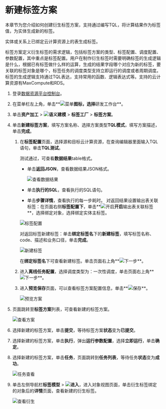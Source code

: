 # 新建标签方案

本章节为您介绍如何创建衍生标签方案，支持通过编写TQL，将计算结果作为标签值，为实体生成新的标签。

实体或关系上已绑定云计算资源上的表生成标签。

标签方案定义衍生标签的需求逻辑，包括标签方案的类型、标签配置、调度配置、参数配置，其中重点是标签配置。用户在制作衍生标签时需要明确标签的生成逻辑是什么，根据已有标签做什么样的运算，生成的结果字段哪个对应为新的标签，要关联的标签对象是哪个，标签任务的调度类型支持立即运行的调度或者周期调度。标签的生成逻辑支持通过TQL表达，支持常用的函数、逻辑表达式等。支持的云计算资源有MaxCompute和RDS。

1.  登录[数据资源平台控制台](https://dataq.console.aliyun.com)。

2.  在菜单栏左上角，单击**![菜单](https://static-aliyun-doc.oss-accelerate.aliyuncs.com/assets/img/zh-CN/6504337061/p188771.png)**图标，选择**研发工作台**。

3.  单击**资产加工** \> **![语义建模](https://static-aliyun-doc.oss-accelerate.aliyuncs.com/assets/img/zh-CN/1290330161/p208848.png)** \> **标签工厂** \> **标签方案**。

4.  单击**新建标签方案**，填写方案名称、选择方案类型**TQL模式**，填写方案描述，单击**完成**。

    1.  在**标签配置**页面，选择源和目标云计算资源，在查询编辑器里面输入TQL语句，单击**TQL测试**。

        测试通过，可查看**数据结果**table格式。

        -   单击**返回JSON**，查看数据结果JSON格式。

            ![查看数据结果](https://static-aliyun-doc.oss-accelerate.aliyuncs.com/assets/img/zh-CN/1867900161/p204885.png)

        -   单击**执行的SQL**，查看执行的SQL语句。
        -   单击**步骤详情**，查看执行的每一步耗时。
        对返回结果设置输出表关联标签：在页面右侧**标签配置下**，单击**![开启](https://static-aliyun-doc.oss-accelerate.aliyuncs.com/assets/img/zh-CN/1867900161/p204888.png)**开启**输出表关联标签**，选择绑定对象，选择绑定实体主标签。

        ![标签配置](https://static-aliyun-doc.oss-accelerate.aliyuncs.com/assets/img/zh-CN/1867900161/p204889.png)

        对返回标签新建标签：单击**绑定标签名**下的**新建标签**，填写标签名称、code、描述和业务口径，单击**完成**。

        ![新建标签](https://static-aliyun-doc.oss-accelerate.aliyuncs.com/assets/img/zh-CN/1867900161/p204891.png)

        在**绑定标签名**下可查看新建标签。单击页面右上角**![下一步](https://static-aliyun-doc.oss-accelerate.aliyuncs.com/assets/img/zh-CN/6323117951/p120840.png)**。

    2.  进入**离线任务配置**，选择调度类型为：一次性调度，单击页面右上角**![下一步](https://static-aliyun-doc.oss-accelerate.aliyuncs.com/assets/img/zh-CN/6323117951/p120840.png)**。

    3.  进入**预览保存**页面，可以查看标签方案配置信息，单击**![保存](https://static-aliyun-doc.oss-accelerate.aliyuncs.com/assets/img/zh-CN/6323117951/p120841.png)**。

        ![预览方案](https://static-aliyun-doc.oss-accelerate.aliyuncs.com/assets/img/zh-CN/1867900161/p204898.png)

5.  页面跳转至**标签方案**列表，可查看新建的标签方案。

    ![查看方案](https://static-aliyun-doc.oss-accelerate.aliyuncs.com/assets/img/zh-CN/1867900161/p204900.png)

6.  选择新建的标签方案，单击**提交**，等待标签方案**状态**变为**已提交**。

7.  选择新建的标签方案，单击**执行**，弹出**运行参数配置**，选择**立即运行**，单击**确定**。

8.  选择新建的标签方案，单击**任务**，页面跳转到**任务列表**，等待任务**状态**变为**成功**。

    ![任务查看](https://static-aliyun-doc.oss-accelerate.aliyuncs.com/assets/img/zh-CN/1867900161/p204906.png)

9.  单击左侧导航栏**标签模型** \> **![进入](https://static-aliyun-doc.oss-accelerate.aliyuncs.com/assets/img/zh-CN/6504337061/p188815.png)**，进入对象视图页面，单击衍生标签绑定的对象后的**详情**页面，查看新建的衍生标签。

    ![查看衍生](https://static-aliyun-doc.oss-accelerate.aliyuncs.com/assets/img/zh-CN/2867900161/p204907.png)


